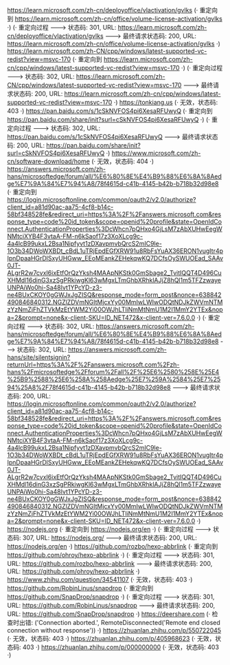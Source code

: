 https://learn.microsoft.com/zh-cn/deployoffice/vlactivation/gvlks (· 重定向到 https://learn.microsoft.com/zh-cn/office/volume-license-activation/gvlks ·)
(· 重定向过程 ---> 状态码: 301, URL: https://learn.microsoft.com/zh-cn/deployoffice/vlactivation/gvlks ---> 最终请求状态码: 200, URL: https://learn.microsoft.com/zh-cn/office/volume-license-activation/gvlks ·)
https://learn.microsoft.com/zh-CN/cpp/windows/latest-supported-vc-redist?view=msvc-170 (· 重定向到 https://learn.microsoft.com/zh-cn/cpp/windows/latest-supported-vc-redist?view=msvc-170 ·)
(· 重定向过程 ---> 状态码: 302, URL: https://learn.microsoft.com/zh-CN/cpp/windows/latest-supported-vc-redist?view=msvc-170 ---> 最终请求状态码: 200, URL: https://learn.microsoft.com/zh-cn/cpp/windows/latest-supported-vc-redist?view=msvc-170 ·)
https://tonkiang.us (· 无效，状态码: 403 ·)
https://pan.baidu.com/s/1cSkNVFOS4pi6XesaRFUwyQ (· 重定向到 https://pan.baidu.com/share/init?surl=cSkNVFOS4pi6XesaRFUwyQ ·)
(· 重定向过程 ---> 状态码: 302, URL: https://pan.baidu.com/s/1cSkNVFOS4pi6XesaRFUwyQ ---> 最终请求状态码: 200, URL: https://pan.baidu.com/share/init?surl=cSkNVFOS4pi6XesaRFUwyQ ·)
https://www.microsoft.com/zh-cn/software-download/home (· 无效，状态码: 404 ·)
https://answers.microsoft.com/zh-hans/microsoftedge/forum/all/%E6%80%8E%E4%B9%88%E6%8A%8Aedge%E7%9A%84%E7%94%A8/78f4615d-c41b-4145-b42b-b718b32d98e8 (· 重定向到 https://login.microsoftonline.com/common/oauth2/v2.0/authorize?client_id=a81d90ac-aa75-4cf8-b14c-58bf348528fe&redirect_uri=https%3A%2F%2Fanswers.microsoft.com&response_type=code%20id_token&scope=openid%20profile&state=OpenIdConnect.AuthenticationProperties%3DcWhcn7pQHxo4GjLsM7zAbXUHwEegWNMtciXYB4F3vtaA-FM-n6kSaof17z3XoXLcg9c-4a4lcB99ukxL2Bsa1Nipfyvt1zDXavpmvbQrcS2mIC9le-1O3b34DWoWXBDt_cBdL1uTRjEpdEGfXRW91u8RbFsYuAX36ERON1vugItr4pIpnDpaaHGrDlSxyUHGww_EEoMEankZEHekqwKQ7DCfsOySWUOEad_SAAv0JT-ALgrR2w7cvxI6ixEtfOrQzYksh4MAApNKStk0GmSbage2_TvitIQQT4D496CuXHMdl16dinG3xzSgPRkiwgKl63wMgxLTmGhbXRhklAJjZ8hQl1m5TFZzwayeUNPAiWo0hi-Sa48Ivt1YPcYD-z3-ne4BUxCKOY0gGWJxJgZISQ&response_mode=form_post&nonce=638842490846840312.NGZlZDVmNGItMjcxYy00MmIwLWIwODQtNDJkZWVmNTMzYzNmZjFhZTVkMzEtYWM2Yi00OWJhLTliNmMtNmU1M2I1MmY2YTEx&nopa=2&prompt=none&x-client-SKU=ID_NET472&x-client-ver=7.6.0.0 ·)
(· 重定向过程 ---> 状态码: 302, URL: https://answers.microsoft.com/zh-hans/microsoftedge/forum/all/%E6%80%8E%E4%B9%88%E6%8A%8Aedge%E7%9A%84%E7%94%A8/78f4615d-c41b-4145-b42b-b718b32d98e8 ---> 状态码: 302, URL: https://answers.microsoft.com/zh-hans/site/silentsignin?returnUrl=https%3A%2F%2Fanswers.microsoft.com%2Fzh-hans%2Fmicrosoftedge%2Fforum%2Fall%2F%25E6%2580%258E%25E4%25B9%2588%25E6%258A%258Aedge%25E7%259A%2584%25E7%2594%25A8%2F78f4615d-c41b-4145-b42b-b718b32d98e8 ---> 最终请求状态码: 200, URL: https://login.microsoftonline.com/common/oauth2/v2.0/authorize?client_id=a81d90ac-aa75-4cf8-b14c-58bf348528fe&redirect_uri=https%3A%2F%2Fanswers.microsoft.com&response_type=code%20id_token&scope=openid%20profile&state=OpenIdConnect.AuthenticationProperties%3DcWhcn7pQHxo4GjLsM7zAbXUHwEegWNMtciXYB4F3vtaA-FM-n6kSaof17z3XoXLcg9c-4a4lcB99ukxL2Bsa1Nipfyvt1zDXavpmvbQrcS2mIC9le-1O3b34DWoWXBDt_cBdL1uTRjEpdEGfXRW91u8RbFsYuAX36ERON1vugItr4pIpnDpaaHGrDlSxyUHGww_EEoMEankZEHekqwKQ7DCfsOySWUOEad_SAAv0JT-ALgrR2w7cvxI6ixEtfOrQzYksh4MAApNKStk0GmSbage2_TvitIQQT4D496CuXHMdl16dinG3xzSgPRkiwgKl63wMgxLTmGhbXRhklAJjZ8hQl1m5TFZzwayeUNPAiWo0hi-Sa48Ivt1YPcYD-z3-ne4BUxCKOY0gGWJxJgZISQ&response_mode=form_post&nonce=638842490846840312.NGZlZDVmNGItMjcxYy00MmIwLWIwODQtNDJkZWVmNTMzYzNmZjFhZTVkMzEtYWM2Yi00OWJhLTliNmMtNmU1M2I1MmY2YTEx&nopa=2&prompt=none&x-client-SKU=ID_NET472&x-client-ver=7.6.0.0 ·)
https://nodejs.org (· 重定向到 https://nodejs.org/en ·)
(· 重定向过程 ---> 状态码: 307, URL: https://nodejs.org/ ---> 最终请求状态码: 200, URL: https://nodejs.org/en ·)
https://github.com/rozbo/hexo-abbrlink (· 重定向到 https://github.com/ohroy/hexo-abbrlink ·)
(· 重定向过程 ---> 状态码: 301, URL: https://github.com/rozbo/hexo-abbrlink ---> 最终请求状态码: 200, URL: https://github.com/ohroy/hexo-abbrlink ·)
https://www.zhihu.com/question/34541107 (· 无效，状态码: 403 ·)
https://github.com/RobinLinus/snapdrop (· 重定向到 https://github.com/SnapDrop/snapdrop ·)
(· 重定向过程 ---> 状态码: 301, URL: https://github.com/RobinLinus/snapdrop ---> 最终请求状态码: 200, URL: https://github.com/SnapDrop/snapdrop ·)
https://deershare.com (· 检查时出错: ('Connection aborted.', RemoteDisconnected('Remote end closed connection without response')) ·)
https://zhuanlan.zhihu.com/p/550722045 (· 无效，状态码: 403 ·)
https://zhuanlan.zhihu.com/p/405968623 (· 无效，状态码: 403 ·)
https://zhuanlan.zhihu.com/p/000000000 (· 无效，状态码: 403 ·)
